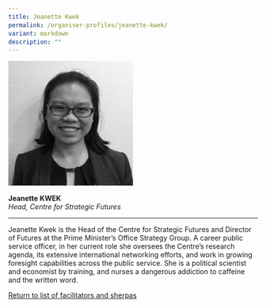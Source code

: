```yaml
---
title: Jeanette Kwek
permalink: /organiser-profiles/jeanette-kwek/
variant: markdown
description: ""
---
```

<div style="width:50%"><img src="/images/People/jeanette_kwek.jpeg" alt="Jeanette Kwek"></div>

**Jeanette KWEK**<br>*Head, Centre for Strategic Futures*<br>

---

Jeanette Kwek is the Head of the Centre for Strategic Futures and Director of Futures at the Prime Minister’s Office Strategy Group. A career public service officer, in her current role she oversees the Centre’s research agenda, its extensive international networking efforts, and work in growing foresight capabilities across the public service. She is a political scientist and economist by training, and nurses a dangerous addiction to caffeine and the written word.


[Return to list of facilitators and sherpas](/facilitators-sherpas)
